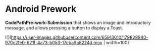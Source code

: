 
# Android Prework

**CodePathPre-work-Submission** that shows an image and introductory message, and allows pressing a button to display a Toast. 

![](https://user-images.githubusercontent.com/65913010/179828940-970c2feb-621f-4a73-b053-17cba9a8224d.mov | width=100)

